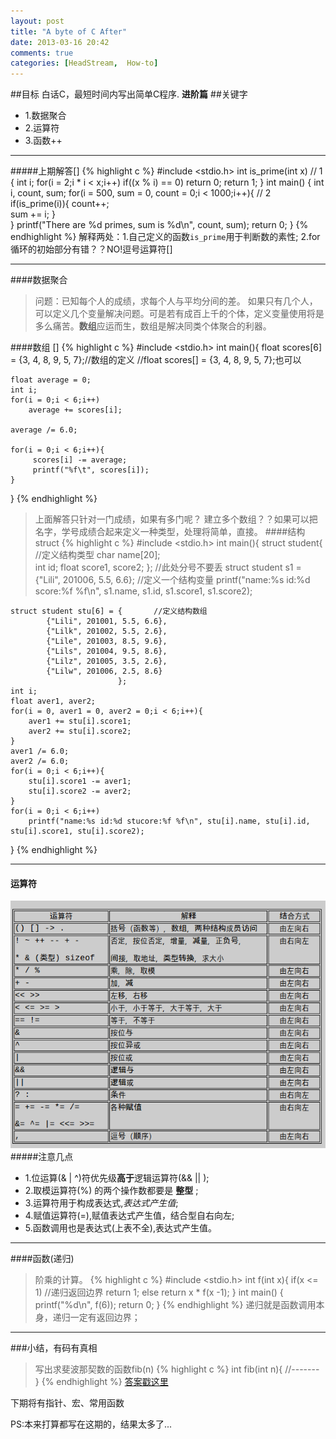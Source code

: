 ```yaml
---
layout: post
title: "A byte of C After"
date: 2013-03-16 20:42
comments: true
categories: [HeadStream,  How-to]
---
```

##目标
白话C，最短时间内写出简单C程序.
**进阶篇**
##关键字
+ 1.数据聚合
+ 2.运算符
+ 3.函数++

----	
#####上期解答[]
{% highlight c %}
#include <stdio.h>
	int is_prime(int x) // 1
	{
		int i;
		for(i = 2;i * i < x;i++)
			if((x % i) == 0) 
				return 0;
		return 1;
	}
	int main() 
	{
		int i, count, sum;
		for(i = 500, sum = 0, count = 0;i < 1000;i++){ // 2
			if(is_prime(i)){
				count++;		
				sum += i;
			}			
		}
		printf("There are %d primes, sum is %d\n", count, sum);
		return 0;
	}
{% endhighlight %}
解释两处：1.自己定义的函数`is_prime`用于判断数的素性; 2.for循环的初始部分有错？？NO!逗号运算符[]

---
####数据聚合
>问题：已知每个人的成绩，求每个人与平均分间的差。
如果只有几个人，可以定义几个变量解决问题。可是若有成百上千的个体，定义变量使用将是多么痛苦。**数组**应运而生，数组是解决同类个体聚合的利器。

####数组 []
{% highlight c %}
#include <stdio.h>
int main(){
	float scores[6] = {3, 4, 8, 9, 5, 7};//数组的定义
	//float scores[] = {3, 4, 8, 9, 5, 7};也可以 

	float average = 0;
	int i;
	for(i = 0;i < 6;i++)
		average += scores[i];

	average /= 6.0;

	for(i = 0;i < 6;i++){
		 scores[i] -= average;
		 printf("%f\t", scores[i]);
	}	
}
{% endhighlight %}

>上面解答只针对一门成绩，如果有多门呢？ 建立多个数组？？如果可以把名字，学号成绩合起来定义一种类型，处理将简单，直接。
####结构 struct
{% highlight c %}
#include <stdio.h>
int main(){
	struct student{		//定义结构类型
		char name[20];		
		int id;
		float score1, score2;
	}; //此处分号不要丢
	struct student s1 = {"Lili", 201006, 5.5, 6.6};  //定义一个结构变量
	printf("name:%s id:%d score:%f %f\n", s1.name, s1.id, s1.score1, s1.score2);

	struct student stu[6] = {		//定义结构数组
			{"Lili", 201001, 5.5, 6.6},
			{"Lilk", 201002, 5.5, 2.6},
			{"Lile", 201003, 8.5, 9.6},
			{"Lils", 201004, 9.5, 8.6},
			{"Lilz", 201005, 3.5, 2.6},
			{"Lilw", 201006, 2.5, 8.6}
							};
	int i;
	float aver1, aver2;
	for(i = 0, aver1 = 0, aver2 = 0;i < 6;i++){
		aver1 += stu[i].score1;		
		aver2 += stu[i].score2;		
	}
	aver1 /= 6.0;
	aver2 /= 6.0;
	for(i = 0;i < 6;i++){
		stu[i].score1 -= aver1; 
		stu[i].score2 -= aver2;
	}
	for(i = 0;i < 6;i++)
		printf("name:%s id:%d stucore:%f %f\n", stu[i].name, stu[i].id, stu[i].score1, stu[i].score2);
}
{% endhighlight %}

-----
#### 运算符
![sd](/img/c.png)
#####注意几点
+ 1.位运算(& | ^)符优先级**高于**逻辑运算符(&& || );
+ 2.取模运算符(%) 的两个操作数都要是 **整型** ;
+ 3.运算符用于构成表达式,*表达式产生值*;
+ 4.赋值运算符(=),赋值表达式产生值，结合型自右向左;
+ 5.函数调用也是表达式(上表不全),表达式产生值。

---
####函数(递归)
>阶乘的计算。
{% highlight c %}
#include <stdio.h>
	int f(int x){
		if(x <= 1) //递归返回边界
			return 1;
		else return x * f(x -1);
	}
	int main()
	{
		printf("%d\n", f(6));
		return 0;
	}
{% endhighlight %}
递归就是函数调用本身，递归一定有返回边界；

---
###小结，有码有真相
>写出求斐波那契数的函数fib(n)
{% highlight c %}
int fib(int n){
 	//-------
}
{% endhighlight %}
[答案戳这里](/HeadStream/Tutorial/How-to/2013/03/17/learningc3/index.html)

下期将有指针、宏、常用函数

PS:本来打算都写在这期的，结果太多了...
